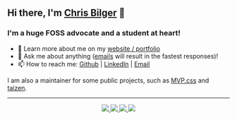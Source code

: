 ## Hi there, I'm [Chris Bilger][Portfolio] 👋

### I'm a huge FOSS advocate and a student at heart!
- 🏫 Learn more about me on my [website / portfolio][Portfolio]
- 💬 Ask me about anything ([emails][Email] will result in the fastest responses)!
- 📫 How to reach me: [Github][GitHub] | [LinkedIn][LinkedIn] | [Email][Email]

I am also a maintainer for some public projects, such as [MVP.css][MVP.css] and [taizen][taizen].

---

<p align="center">
  <a href="https://github.com/ChristopherBilg">
    <img src="http://github-profile-summary-cards.vercel.app/api/cards/profile-details?username=ChristopherBilg&theme=transparent" />
  </a>
  <a href="https://github.com/ChristopherBilg">
    <img src="https://github-readme-streak-stats.herokuapp.com/?user=ChristopherBilg&hide_border=true&card_width=338&theme=transparent" />
  </a>
  <a href="https://github.com/ChristopherBilg">
    <img src="http://github-profile-summary-cards.vercel.app/api/cards/stats?username=ChristopherBilg&theme=transparent" />
  </a>
  <a href="https://github.com/ChristopherBilg">
    <img src="https://github-readme-stats.vercel.app/api/top-langs/?username=ChristopherBilg&langs_count=10&card_width=699&hide_border=true&theme=transparent" />
  </a>
</p>

[GitHub]: https://github.com/ChristopherBilg/
[Portfolio]: https://chrisbilger.com/
[LinkedIn]: https://linkedin.com/in/christopher-bilger/
[Email]: mailto:christopherbilg@gmail.com

[MVP.css]: https://github.com/andybrewer/mvp
[taizen]: https://github.com/nerdypepper/taizen
